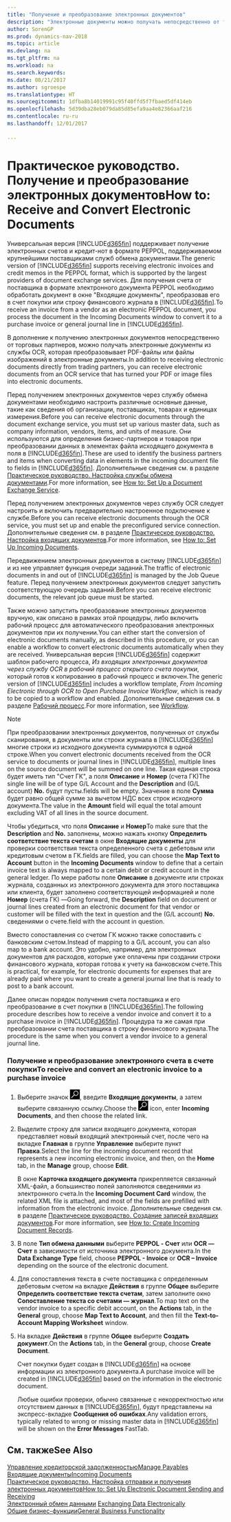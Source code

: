 ```yaml
---
title: "Получение и преобразование электронных документов"
description: "Электронные документы можно получать непосредственно от торговых партнеров или из службы OCR."
author: SorenGP
ms.prod: dynamics-nav-2018
ms.topic: article
ms.devlang: na
ms.tgt_pltfrm: na
ms.workload: na
ms.search.keywords: 
ms.date: 08/21/2017
ms.author: sgroespe
ms.translationtype: HT
ms.sourcegitcommit: 1dfba8b14019991c95f40ffd5f7fbaed5df414eb
ms.openlocfilehash: 5d39dba28eb079da85d85efa9aa4e82366aaf216
ms.contentlocale: ru-ru
ms.lasthandoff: 12/01/2017

---
```

# <a name="how-to-receive-and-convert-electronic-documents"></a><span data-ttu-id="f3560-103">Практическое руководство. Получение и преобразование электронных документов</span><span class="sxs-lookup"><span data-stu-id="f3560-103">How to: Receive and Convert Electronic Documents</span></span>
<span data-ttu-id="f3560-104">Универсальная версия [!INCLUDE[d365fin](includes/d365fin_md.md)] поддерживает получение электронных счетов и кредит-нот в формате PEPPOL, поддерживаемом крупнейшими поставщиками служб обмена документами.</span><span class="sxs-lookup"><span data-stu-id="f3560-104">The generic version of [!INCLUDE[d365fin](includes/d365fin_md.md)] supports receiving electronic invoices and credit memos in the PEPPOL format, which is supported by the largest providers of document exchange services.</span></span> <span data-ttu-id="f3560-105">Для получения счета от поставщика в формате электронного документа PEPPOL необходимо обработать документ в окне "Входящие документы", преобразовав его в счет покупки или строку финансового журнала в [!INCLUDE[d365fin](includes/d365fin_md.md)].</span><span class="sxs-lookup"><span data-stu-id="f3560-105">To receive an invoice from a vendor as an electronic PEPPOL document, you process the document in the Incoming Documents window to convert it to a purchase invoice or general journal line in [!INCLUDE[d365fin](includes/d365fin_md.md)].</span></span>

 <span data-ttu-id="f3560-106">В дополнение к получению электронных документов непосредственно от торговых партнеров, можно получать электронные документы из службы OCR, которая преобразовывает PDF-файлы или файлы изображений в электронные документы.</span><span class="sxs-lookup"><span data-stu-id="f3560-106">In addition to receiving electronic documents directly from trading partners, you can receive electronic documents from an OCR service that has turned your PDF or image files into electronic documents.</span></span>  

 <span data-ttu-id="f3560-107">Перед получением электронных документов через службу обмена документами необходимо настроить различные основные данные, такие как сведения об организации, поставщиках, товарах и единицах измерения.</span><span class="sxs-lookup"><span data-stu-id="f3560-107">Before you can receive electronic documents through the document exchange service, you must set up various master data, such as company information, vendors, items, and units of measure.</span></span> <span data-ttu-id="f3560-108">Они используются для определения бизнес-партнеров и товаров при преобразовании данных в элементах файла исходящего документа в поля в [!INCLUDE[d365fin](includes/d365fin_md.md)].</span><span class="sxs-lookup"><span data-stu-id="f3560-108">These are used to identify the business partners and items when converting data in elements in the incoming document file to fields in [!INCLUDE[d365fin](includes/d365fin_md.md)].</span></span> <span data-ttu-id="f3560-109">Дополнительные сведения см. в разделе [Практическое руководство. Настройка службы обмена документами](across-how-to-set-up-a-document-exchange-service.md).</span><span class="sxs-lookup"><span data-stu-id="f3560-109">For more information, see [How to: Set Up a Document Exchange Service](across-how-to-set-up-a-document-exchange-service.md).</span></span>  

 <span data-ttu-id="f3560-110">Перед получением электронных документов через службу OCR следует настроить и включить предварительно настроенное подключение к службе.</span><span class="sxs-lookup"><span data-stu-id="f3560-110">Before you can receive electronic documents through the OCR service, you must set up and enable the preconfigured service connection.</span></span> <span data-ttu-id="f3560-111">Дополнительные сведения см. в разделе [Практическое руководство. Настройка входящих документов](across-how-setup-income-documents.md).</span><span class="sxs-lookup"><span data-stu-id="f3560-111">For more information, see [How to: Set Up Incoming Documents](across-how-setup-income-documents.md).</span></span>  

 <span data-ttu-id="f3560-112">Передвижением электронных документов в систему [!INCLUDE[d365fin](includes/d365fin_md.md)] и из нее управляет функция очереди заданий.</span><span class="sxs-lookup"><span data-stu-id="f3560-112">The traffic of electronic documents in and out of [!INCLUDE[d365fin](includes/d365fin_md.md)] is managed by the Job Queue feature.</span></span> <span data-ttu-id="f3560-113">Перед получением электронных документов следует запустить соответствующую очередь заданий.</span><span class="sxs-lookup"><span data-stu-id="f3560-113">Before you can receive electronic documents, the relevant job queue must be started.</span></span>  

 <span data-ttu-id="f3560-114">Также можно запустить преобразование электронных документов вручную, как описано в рамках этой процедуры, либо включить рабочий процесс для автоматического преобразования электронных документов при их получении.</span><span class="sxs-lookup"><span data-stu-id="f3560-114">You can either start the conversion of electronic documents manually, as described in this procedure, or you can enable a workflow to convert electronic documents automatically when they are received.</span></span> <span data-ttu-id="f3560-115">Универсальная версия [!INCLUDE[d365fin](includes/d365fin_md.md)] содержит шаблон рабочего процесса, *Из входящих электронных документов через службу OCR в рабочий процесс открытого счета покупки*, который готов к копированию в рабочий процесс и включен.</span><span class="sxs-lookup"><span data-stu-id="f3560-115">The generic version of [!INCLUDE[d365fin](includes/d365fin_md.md)] includes a workflow template, *From Incoming Electronic through OCR to Open Purchase Invoice Workflow*, which is ready to be copied to a workflow and enabled.</span></span> <span data-ttu-id="f3560-116">Дополнительные сведения см. в разделе [Рабочий процесс](across-workflow.md).</span><span class="sxs-lookup"><span data-stu-id="f3560-116">For more information, see [Workflow](across-workflow.md).</span></span>  

> [!NOTE]  
>  <span data-ttu-id="f3560-117">При преобразовании электронных документов, полученных от службы сканирования, в документы или строки журнала в [!INCLUDE[d365fin](includes/d365fin_md.md)] многие строки из исходного документа суммируются в одной строке.</span><span class="sxs-lookup"><span data-stu-id="f3560-117">When you convert electronic documents received from the OCR service to documents or journal lines in [!INCLUDE[d365fin](includes/d365fin_md.md)], multiple lines on the source document will be summed on one line.</span></span> <span data-ttu-id="f3560-118">Такая единая строка будет иметь тип "Счет ГК", а поля **Описание** и **Номер** (счета ГК)</span><span class="sxs-lookup"><span data-stu-id="f3560-118">The single line will be of type G/L Account and the **Description** and (G/L account) **No.**</span></span> <span data-ttu-id="f3560-119">будут пусты.</span><span class="sxs-lookup"><span data-stu-id="f3560-119">fields will be empty.</span></span> <span data-ttu-id="f3560-120">Значение в поле **Сумма** будет равно общей сумме за вычетом НДС всех строк исходного документа.</span><span class="sxs-lookup"><span data-stu-id="f3560-120">The value in the **Amount** field will equal the total amount excluding VAT of all lines in the source document.</span></span>  
>   
>  <span data-ttu-id="f3560-121">Чтобы убедиться, что поля **Описание** и **Номер**</span><span class="sxs-lookup"><span data-stu-id="f3560-121">To make sure that the **Description** and **No.**</span></span> <span data-ttu-id="f3560-122">заполнены, можно нажать кнопку **Определить соответствие текста счетам** в окне **Входящие документы** для проверки соответствия текста определенного счета с дебетовым или кредитовым счетом в ГК.</span><span class="sxs-lookup"><span data-stu-id="f3560-122">fields are filled, you can choose the **Map Text to Account** button in the **Incoming Documents** window to define that a certain invoice text is always mapped to a certain debit or credit account in the general ledger.</span></span> <span data-ttu-id="f3560-123">По мере работы поле **Описание** в документе или строках журнала, созданных из электронного документа для этого поставщика или клиента, будет заполнено соответствующей информацией и поле **Номер** (счета ГК) —</span><span class="sxs-lookup"><span data-stu-id="f3560-123">Going forward, the **Description** field on document or journal lines created from an electronic document for that vendor or customer will be filled with the text in question and the (G/L account) **No.**</span></span> <span data-ttu-id="f3560-124">сведениями о счете.</span><span class="sxs-lookup"><span data-stu-id="f3560-124">field with the account in question.</span></span>  
>   
>  <span data-ttu-id="f3560-125">Вместо сопоставления со счетом ГК можно также сопоставить с банковским счетом.</span><span class="sxs-lookup"><span data-stu-id="f3560-125">Instead of mapping to a G/L account, you can also map to a bank account.</span></span> <span data-ttu-id="f3560-126">Это удобно, например, для электронных документов для расходов, которые уже оплачены при создании строки финансового журнала, которая готова к учету на банковском счете.</span><span class="sxs-lookup"><span data-stu-id="f3560-126">This is practical, for example, for electronic documents for expenses that are already paid where you want to create a general journal line that is ready to post to a bank account.</span></span>  

 <span data-ttu-id="f3560-127">Далее описан порядок получения счета поставщика и его преобразование в счет покупки в [!INCLUDE[d365fin](includes/d365fin_md.md)].</span><span class="sxs-lookup"><span data-stu-id="f3560-127">The following procedure describes how to receive a vendor invoice and convert it to a purchase invoice in [!INCLUDE[d365fin](includes/d365fin_md.md)].</span></span> <span data-ttu-id="f3560-128">Процедура та же самая при преобразовании счета поставщика в строку финансового журнала.</span><span class="sxs-lookup"><span data-stu-id="f3560-128">The procedure is the same when you convert a vendor invoice to a general journal line.</span></span>  

### <a name="to-receive-and-convert-an-electronic-invoice-to-a-purchase-invoice"></a><span data-ttu-id="f3560-129">Получение и преобразование электронного счета в счете покупки</span><span class="sxs-lookup"><span data-stu-id="f3560-129">To receive and convert an electronic invoice to a purchase invoice</span></span>  

1.  <span data-ttu-id="f3560-130">Выберите значок ![Поиск страницы или отчета](media/ui-search/search_small.png "Значок поиска страницы или отчета"), введите **Входящие документы**, а затем выберите связанную ссылку.</span><span class="sxs-lookup"><span data-stu-id="f3560-130">Choose the ![Search for Page or Report](media/ui-search/search_small.png "Search for Page or Report icon") icon, enter **Incoming Documents**, and then choose the related link.</span></span>  

2.  <span data-ttu-id="f3560-131">Выделите строку для записи входящего документа, которая представляет новый входящий электронный счет, после чего на вкладке **Главная** в группе **Управление** выберите пункт **Правка**.</span><span class="sxs-lookup"><span data-stu-id="f3560-131">Select the line for the incoming document record that represents a new incoming electronic invoice, and then, on the **Home** tab, in the **Manage** group, choose **Edit**.</span></span>  

     <span data-ttu-id="f3560-132">В окне **Карточка входящего документа** прикрепляется связанный XML-файл, а большинство полей заполняются сведениями из электронного счета.</span><span class="sxs-lookup"><span data-stu-id="f3560-132">In the **Incoming Document Card** window, the related XML file is attached, and most of the fields are prefilled with information from the electronic invoice.</span></span> <span data-ttu-id="f3560-133">Дополнительные сведения см. в разделе [Практическое руководство. Создание записей входящих документов](across-how-create-income-document-records.md).</span><span class="sxs-lookup"><span data-stu-id="f3560-133">For more information, see [How to: Create Incoming Document Records](across-how-create-income-document-records.md).</span></span>  

3.  <span data-ttu-id="f3560-134">В поле **Тип обмена данными** выберите **PEPPOL - Счет** или **OCR — Счет** в зависимости от источника электронного документа.</span><span class="sxs-lookup"><span data-stu-id="f3560-134">In the **Data Exchange Type** field, choose **PEPPOL - Invoice** or **OCR – Invoice** depending on the source of the electronic document.</span></span>  

4.  <span data-ttu-id="f3560-135">Для сопоставления текста в счете поставщика с определенным дебетовым счетом на вкладке **Действия** в группе **Общее** выберите **Определить соответствие текста счетам**, затем заполните окно **Сопоставление текста со счетами — журнал**.</span><span class="sxs-lookup"><span data-stu-id="f3560-135">To map text on the vendor invoice to a specific debit account, on the **Actions** tab, in the **General** group, choose **Map Text to Account**, and then fill the **Text-to-Account Mapping Worksheet** window.</span></span>  

5.  <span data-ttu-id="f3560-136">На вкладке **Действия** в группе **Общее** выберите **Создать документ**.</span><span class="sxs-lookup"><span data-stu-id="f3560-136">On the **Actions** tab, in the **General** group, choose **Create Document**.</span></span>  

     <span data-ttu-id="f3560-137">Счет покупки будет создан в [!INCLUDE[d365fin](includes/d365fin_md.md)] на основе информации из электронного документа.</span><span class="sxs-lookup"><span data-stu-id="f3560-137">A purchase invoice will be created in [!INCLUDE[d365fin](includes/d365fin_md.md)] based on the information in the electronic document.</span></span>  

     <span data-ttu-id="f3560-138">Любые ошибки проверки, обычно связанные с некорректностью или отсутствием данных в [!INCLUDE[d365fin](includes/d365fin_md.md)], будут представлены на экспресс-вкладке **Сообщения об ошибках**.</span><span class="sxs-lookup"><span data-stu-id="f3560-138">Any validation errors, typically related to wrong or missing master data in [!INCLUDE[d365fin](includes/d365fin_md.md)] will be shown on the **Error Messages** FastTab.</span></span>  

## <a name="see-also"></a><span data-ttu-id="f3560-139">См. также</span><span class="sxs-lookup"><span data-stu-id="f3560-139">See Also</span></span>  
[<span data-ttu-id="f3560-140">Управление кредиторской задолженностью</span><span class="sxs-lookup"><span data-stu-id="f3560-140">Manage Payables</span></span>](payables-manage-payables.md)  
[<span data-ttu-id="f3560-141">Входящие документы</span><span class="sxs-lookup"><span data-stu-id="f3560-141">Incoming Documents</span></span>](across-income-documents.md)  
[<span data-ttu-id="f3560-142">Практическое руководство. Настройка отправки и получения электронных документов</span><span class="sxs-lookup"><span data-stu-id="f3560-142">How to: Set Up Electronic Document Sending and Receiving</span></span>](across-how-to-set-up-electronic-document-sending-and-receiving.md)  
<span data-ttu-id="f3560-143">[Электронный обмен данными](across-data-exchange.md) </span><span class="sxs-lookup"><span data-stu-id="f3560-143">[Exchanging Data Electronically](across-data-exchange.md) </span></span>  
[<span data-ttu-id="f3560-144">Общие бизнес-функции</span><span class="sxs-lookup"><span data-stu-id="f3560-144">General Business Functionality</span></span>](ui-across-business-areas.md)  


